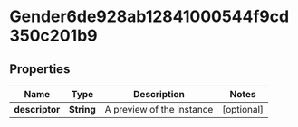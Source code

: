 

# Gender6de928ab12841000544f9cd350c201b9


## Properties

| Name | Type | Description | Notes |
|------------ | ------------- | ------------- | -------------|
|**descriptor** | **String** | A preview of the instance |  [optional] |



